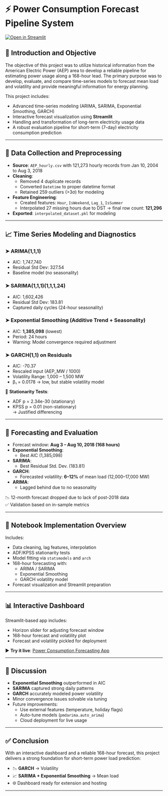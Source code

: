 # ⚡ Power Consumption Forecast Pipeline System

[![Open in Streamlit](https://static.streamlit.io/badges/streamlit_badge_black_white.svg)](https://power-consumption-forecasting-pipline-etxd2aiumsebnc7wqsnrq8.streamlit.app/)

## 📌 Introduction and Objective

The objective of this project was to utilize historical information from the American Electric Power (AEP) area to develop a reliable pipeline for estimating power usage along a 168-hour lead. The primary purpose was to develop, evaluate, and compare time-series models to forecast mean load and volatility and provide meaningful information for energy planning. 

This project includes:
- Advanced time-series modeling (ARIMA, SARIMA, Exponential Smoothing, GARCH)
- Interactive forecast visualization using **Streamlit**
- Handling and transformation of long-term electricity usage data
- A robust evaluation pipeline for short-term (7-day) electricity consumption prediction

---

## 🧹 Data Collection and Preprocessing

- **Source**: `AEP_hourly.csv` with 121,273 hourly records from Jan 10, 2004 to Aug 3, 2018
- **Cleaning**:
  - Removed 4 duplicate records
  - Converted `Datetime` to proper datetime format
  - Retained 259 outliers (>3σ) for modeling
- **Feature Engineering**:
  - Created features: `Hour`, `IsWeekend`, `Lag_1`, `IsSummer`
  - Interpolated 27 missing hours due to DST → final row count: **121,296**
- **Exported**: `interpolated_dataset.pkl` for modeling

---

## 📈 Time Series Modeling and Diagnostics

### ➤ ARIMA(1,1,1)
- AIC: 1,747,740  
- Residual Std Dev: 327.54  
- Baseline model (no seasonality)

### ➤ SARIMA(1,1,1)(1,1,1,24)
- AIC: 1,602,426  
- Residual Std Dev: 183.81  
- Captured daily cycles (24-hour seasonality)

### ➤ Exponential Smoothing (Additive Trend + Seasonality)
- AIC: **1,385,098** (lowest)
- Period: 24 hours  
- Warning: Model convergence required adjustment

### ➤ GARCH(1,1) on Residuals
- AIC: -70.37  
- Rescaled input (AEP_MW / 1000)  
- Volatility Range: 1,000 – 1,500 MW  
- β₁ = 0.0178 → low, but stable volatility model

📌 **Stationarity Tests**:
- ADF p = 2.34e-30 (stationary)
- KPSS p = 0.01 (non-stationary)  
→ Justified differencing

---

## 🔮 Forecasting and Evaluation

- Forecast window: **Aug 3 – Aug 10, 2018 (168 hours)**
- **Exponential Smoothing**:
  - Best AIC (1,385,098)
- **SARIMA**:
  - Best Residual Std. Dev. (183.81)
- **GARCH**:
  - Forecasted volatility: **6–12%** of mean load (12,000–17,000 MW)
- **ARIMA**:
  - Lagged behind due to no seasonality

📉 12-month forecast dropped due to lack of post-2018 data  
✅ Validation based on in-sample metrics

---

## 🧪 Notebook Implementation Overview

Includes:
- Data cleaning, lag features, interpolation
- ADF/KPSS stationarity tests
- Model fitting via `statsmodels` and `arch`
- 168-hour forecasting with:
  - ARIMA / SARIMA
  - Exponential Smoothing
  - GARCH volatility model
- Forecast visualization and Streamlit preparation

---

## 📊 Interactive Dashboard

Streamlit-based app includes:
- Horizon slider for adjusting forecast window
- 168-hour forecast and volatility plot
- Forecast and volatility pickled for deployment

▶️ **Try it live**: [Power Consumption Forecasting App](https://power-consumption-forecasting-pipline-etxd2aiumsebnc7wqsnrq8.streamlit.app/)

---

## 🧠 Discussion

- **Exponential Smoothing** outperformed in AIC
- **SARIMA** captured strong daily patterns
- **GARCH** accurately modeled power volatility  
- Minor convergence issues solvable via tuning
- Future improvements:
  - Use external features (temperature, holiday flags)
  - Auto-tune models (`pmdarima.auto_arima`)
  - Cloud deployment for live usage

---

## ✅ Conclusion

With an interactive dashboard and a reliable 168-hour forecast, this project delivers a strong foundation for short-term power load prediction:

- 📉 **GARCH** → Volatility
- 📈 **SARIMA + Exponential Smoothing** → Mean load
- 🌐 Dashboard ready for extension and hosting

---
